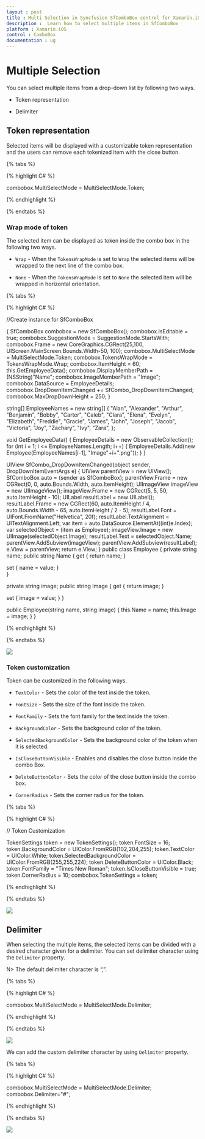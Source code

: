 ```yaml
---
layout : post
title : Multi Selection in Syncfusion SfComboBox control for Xamarin.iOS
description :  Learn how to select multiple items in SfComboBox
platform : Xamarin.iOS 
control : ComboBox
documentation : ug
---
```


# Multiple Selection

You can select multiple items from a drop-down list by following two ways. 
 
* Token representation

* Delimiter

## Token representation

Selected items will be displayed with a customizable token representation and the users can remove each tokenized item with the close button. 

{% tabs %}

{% highlight C# %}

combobox.MultiSelectMode = MultiSelectMode.Token; 

{% endhighlight %}

{% endtabs %}

### Wrap mode of token

The selected item can be displayed as token inside the combo box in the following two ways.

* `Wrap` - When the `TokensWrapMode` is set to `Wrap` the selected items will be wrapped to the next line of the combo box.

* `None` - When the `TokensWrapMode` is set to `None` the selected item will be wrapped in horizontal orientation.

{% tabs %}

{% highlight C# %}

//Create instance for SfComboBox

{ 
SfComboBox combobox = new SfComboBox(); 
combobox.IsEditable = true; 
combobox.SuggestionMode = SuggestionMode.StartsWith; 
combobox.Frame = new CoreGraphics.CGRect(25,100, UIScreen.MainScreen.Bounds.Width-50, 100); 
combobox.MultiSelectMode = MultiSelectMode.Token; 
combobox.TokensWrapMode = TokensWrapMode.Wrap; 
combobox.ItemHeight = 60; 
this.GetEmployeeData(); 
combobox.DisplayMemberPath = (NSString)"Name"; 
combobox.ImageMemberPath = "Image"; 
combobox.DataSource = EmployeeDetails; 
combobox.DropDownItemChanged += SfCombo_DropDownItemChanged; 
combobox.MaxDropDownHeight = 250; 
} 

string[] EmployeeNames = new string[] 
{ 
    "Alan", 
    "Alexander", 
    "Arthur", 
    "Benjamin", 
    "Bobby", 
    "Carter", 
    "Caleb", 
    "Clara", 
    "Elena", 
    "Evelyn", 
    "Elizabeth", 
    "Freddie", 
    "Gracie", 
    "James", 
    "John", 
    "Joseph", 
    "Jacob", 
    "Victoria", 
    "Joy", 
    "Zachary", 
    "Ivy", 
    "Zara", 
}; 

void GetEmployeeData() 
{ 
    EmployeeDetails = new ObservableCollection<Employee>(); 
    for (int i = 1; i <= EmployeeNames.Length; i++) 
    { 
        EmployeeDetails.Add(new Employee(EmployeeNames[i-1], "Image"+i+".png")); 
    } 
} 

UIView SfCombo_DropDownItemChanged(object sender, DropDownItemEventArgs e) 
{ 
    UIView parentView = new UIView(); 
    SfComboBox auto = (sender as SfComboBox); 
    parentView.Frame = new CGRect(0, 0, auto.Bounds.Width, auto.ItemHeight); 
    UIImageView imageView = new UIImageView(); 
    imageView.Frame = new CGRect(5, 5, 50, auto.ItemHeight - 10); 
    UILabel resultLabel = new UILabel(); 
    resultLabel.Frame = new CGRect(60, auto.ItemHeight / 4, auto.Bounds.Width - 65, auto.ItemHeight / 2 - 5); 
    resultLabel.Font = UIFont.FromName("Helvetica", 20f); 
    resultLabel.TextAlignment = UITextAlignment.Left; 
    var item = auto.DataSource.ElementAt((int)e.Index); 
    var selectedObject = (item as Employee); 
    imageView.Image = new UIImage(selectedObject.Image); 
    resultLabel.Text = selectedObject.Name; 
    parentView.AddSubview(imageView); 
    parentView.AddSubview(resultLabel); 
    e.View = parentView; 
    return e.View; 
} 
public class Employee 
{ 
private string name; 
public string Name 
{ 
get 
{ 
    return name; 
} 

set 
{ 
    name = value; 
}          
} 

private string image; 
public string Image 
{ 
get 
{ 
    return image; 
} 

set 
{ 
    image = value; 
} 
} 

public Employee(string name, string image) 
{ 
    this.Name = name; 
    this.Image = image; 
} 
} 

{% endhighlight %}

{% endtabs %}

![](images/TokenRepresentationWrap.png)

### Token customization

Token can be customized in the following ways.

* `TextColor` - Sets the color of the text inside the token.

* `FontSize` - Sets the size of the font inside the token.

* `FontFamily` - Sets the font family for the text inside the token.

* `BackgroundColor` - Sets the background color of the token.

* `SelectedBackgroundColor` - Sets the background color of the token when it is selected.

* `IsCloseButtonVisible` - Enables and disables the close button inside the combo Box.

* `DeleteButtonColor` - Sets the color of the close button inside the combo box.

* `CornerRadius` - Sets the corner radius for the token.

{% tabs %}

{% highlight C# %}

// Token Customization

TokenSettings token = new TokenSettings(); 
token.FontSize = 16; 
token.BackgroundColor = UIColor.FromRGB(102,204,255); 
token.TextColor = UIColor.White; 
token.SelectedBackgroundColor = UIColor.FromRGB(255,255,224); 
token.DeleteButtonColor = UIColor.Black; 
token.FontFamily = "Times New Roman"; 
token.IsCloseButtonVisible = true; 
token.CornerRadius = 10; 
combobox.TokenSettings = token;

{% endhighlight %}

{% endtabs %}


![](images/Token_iOS.png)

## Delimiter

When selecting the multiple items, the selected items can be divided with a desired character given for a delimiter. You can set delimiter character using the `Delimiter` property.

N> The default delimiter character is “,”.

{% tabs %}

{% highlight C# %}

combobox.MultiSelectMode = MultiSelectMode.Delimiter; 

{% endhighlight %}

{% endtabs %}

![](images/Delimiter.png)


We can add the custom delimiter character by using `Delimiter` property.

{% tabs %}

{% highlight C# %}

combobox.MultiSelectMode = MultiSelectMode.Delimiter; 
combobox.Delimiter="#";

{% endhighlight %}

{% endtabs %}

![](images/CustomDelimiter.png)
